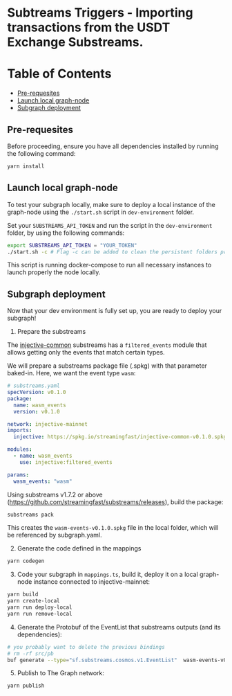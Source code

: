 # Subtreams Triggers - Importing transactions from the USDT Exchange Substreams.

# Table of Contents
- [Pre-requesites](#pre-requesites)
- [Launch local graph-node](#launch-local-graph-node)
- [Subgraph deployment](#subgraph-deployment)

## Pre-requesites 
Before proceeding, ensure you have all dependencies installed by running the following command:
```bash
yarn install 
```
## Launch local graph-node
To test your subgraph locally, make sure to deploy a local instance of the graph-node using the `./start.sh` script in `dev-environment` folder. 

Set your `SUBSTREAMS_API_TOKEN` and run the script in the `dev-environment` folder, by using the following commands: 

```bash
export SUBSTREAMS_API_TOKEN = "YOUR_TOKEN"
./start.sh -c # Flag -c can be added to clean the persistent folders prior running Postgres, IPFS and any similar required services
```
This script is running docker-compose to run all necessary instances to launch properly the node locally.


## Subgraph deployment
Now that your dev environment is fully set up, you are ready to deploy your subgraph!

1. Prepare the substreams

The [injective-common](https://substreams.dev/streamingfast/injective-common/v0.1.0) substreams has a `filtered_events` module that allows getting only the events that match certain types.

We will prepare a substreams package file (.spkg) with that parameter baked-in. Here, we want the event type `wasm`:

```yaml
# substreams.yaml
specVersion: v0.1.0
package:
  name: wasm_events
  version: v0.1.0

network: injective-mainnet
imports:
  injective: https://spkg.io/streamingfast/injective-common-v0.1.0.spkg

modules:
  - name: wasm_events
    use: injective:filtered_events

params:
  wasm_events: "wasm"
```

Using substreams v1.7.2 or above (https://github.com/streamingfast/substreams/releases), build the package:

```bash
substreams pack
```

This creates the `wasm-events-v0.1.0.spkg` file in the local folder, which will be referenced by subgraph.yaml.


2. Generate the code defined in the mappings

```bash
yarn codegen
```

3. Code your subgraph in `mappings.ts`, build it, deploy it on a local graph-node instance connected to injective-mainnet:

```bash
yarn build
yarn create-local
yarn run deploy-local
yarn run remove-local
```

4. Generate the Protobuf of the EventList that substreams outputs (and its dependencies):

```bash
# you probably want to delete the previous bindings
# rm -rf src/pb
buf generate --type="sf.substreams.cosmos.v1.EventList"  wasm-events-v0.1.0.spkg#format=bin
```

5. Publish to The Graph network:

```bash
yarn publish
```

